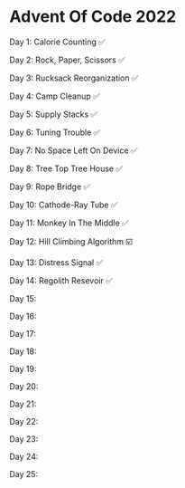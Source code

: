 # Advent Of Code 2022
<p>Day 1: Calorie Counting ✅</p>
<p>Day 2: Rock, Paper, Scissors ✅</p>
<p>Day 3: Rucksack Reorganization ✅</p>
<p>Day 4: Camp Cleanup ✅</p>
<p>Day 5: Supply Stacks ✅</p>
<p>Day 6: Tuning Trouble ✅</p>
<p>Day 7: No Space Left On Device ✅</p>
<p>Day 8: Tree Top Tree House ✅</p>
<p>Day 9: Rope Bridge ✅</p>
<p>Day 10: Cathode-Ray Tube ✅</p>
<p>Day 11: Monkey In The Middle ✅</p>
<p>Day 12: Hill Climbing Algorithm ☑️</p>
<p>Day 13: Distress Signal ✅</p>
<p>Day 14: Regolith Resevoir ✅</p>
<p>Day 15:</p>
<p>Day 16:</p>
<p>Day 17:</p>
<p>Day 18:</p>
<p>Day 19:</p>
<p>Day 20:</p>
<p>Day 21:</p>
<p>Day 22:</p>
<p>Day 23:</p>
<p>Day 24:</p>
<p>Day 25:</p>
